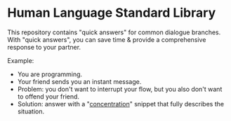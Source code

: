 # Human Language Standard Library

This repository contains "quick answers" for common dialogue branches. With "quick answers", you can save time & provide a comprehensive response to your partner.

Example:
* You are programming.
* Your friend sends you an instant message.
* Problem: you don't want to interrupt your flow, but you also don't want to offend your friend.
* Solution: answer with a "[concentration](en/concentration.txt)" snippet that fully describes the situation.
